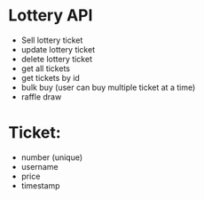 # Lottery API

- Sell lottery ticket
- update lottery ticket
- delete lottery ticket
- get all tickets
- get tickets by id
- bulk buy (user can buy multiple ticket at a time)
- raffle draw

# Ticket:

- number (unique)
- username
- price
- timestamp
